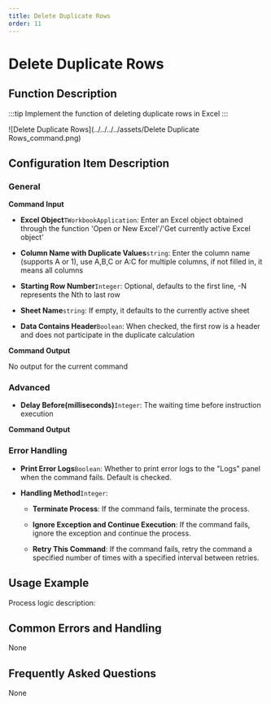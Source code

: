 ```yaml
---
title: Delete Duplicate Rows
order: 11
---
```


# Delete Duplicate Rows

## Function Description

:::tip 
Implement the function of deleting duplicate rows in Excel
:::

![Delete Duplicate Rows](../../../../assets/Delete Duplicate Rows_command.png)

## Configuration Item Description

### General

**Command Input**

- **Excel Object**`TWorkbookApplication`: Enter an Excel object obtained through the function 'Open or New Excel'/'Get currently active Excel object'

- **Column Name with Duplicate Values**`string`: Enter the column name (supports A or 1), use A,B,C or A:C for multiple columns, if not filled in, it means all columns

- **Starting Row Number**`Integer`: Optional, defaults to the first line, -N represents the Nth to last row

- **Sheet Name**`string`: If empty, it defaults to the currently active sheet

- **Data Contains Header**`Boolean`: When checked, the first row is a header and does not participate in the duplicate calculation


**Command Output**

No output for the current command

### Advanced

- **Delay Before(milliseconds)**`Integer`: The waiting time before instruction execution


**Command Output**

### Error Handling

- **Print Error Logs**`Boolean`: Whether to print error logs to the "Logs" panel when the command fails. Default is checked. 

- **Handling Method**`Integer`:

    - **Terminate Process**: If the command fails, terminate the process.

    - **Ignore Exception and Continue Execution**: If the command fails, ignore the exception and continue the process.

    - **Retry This Command**: If the command fails, retry the command a specified number of times with a specified interval between retries.

## Usage Example

Process logic description:

## Common Errors and Handling

None

## Frequently Asked Questions

None

